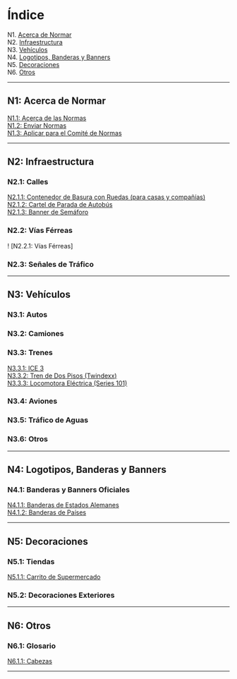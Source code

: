 # Índice

N1. [Acerca de Normar](#n1-acerca-de-normar) <br/>
N2. [Infraestructura](#n2-infraestructura) <br/>
N3. [Vehículos](#n3-vehículos) <br/>
N4. [Logotipos, Banderas y Banners](#n4-logotipos-banderas-y-banners) <br/>
N5. [Decoraciones](#n5-decoraciones) <br/>
N6. [Otros](#n6-otros)

***

## N1: Acerca de Normar

[N1.1: Acerca de las Normas](/BTEN/ES/N1/1) <br/>
[N1.2: Enviar Normas](/BTEN/ES/N1/2) <br/>
[N1.3: Aplicar para el Comité de Normas](/BTEN/ES/N1/3)

***

## N2: Infraestructura
### N2.1: Calles
[N2.1.1: Contenedor de Basura con Ruedas (para casas y compañías)](/BTEN/ES/N2/1/1) <br/>
[N2.1.2: Cartel de Parada de Autobús](/BTEN/ES/N2/1/2) <br/>
[N2.1.3: Banner de Semáforo](/BTEN/ES/N2/1/3)
### N2.2: Vías Férreas
! [N2.2.1: Vías Férreas]
### N2.3: Señales de Tráfico

***

## N3: Vehículos
### N3.1: Autos
### N3.2: Camiones
### N3.3: Trenes
[N3.3.1: ICE 3](/BTEN/ES/N3/3/1) <br/>
[N3.3.2: Tren de Dos Pisos (Twindexx)](/BTEN/ES/N3/3/2) <br/>
[N3.3.3: Locomotora Eléctrica (Series 101)](/BTEN/ES/N3/3/3)
### N3.4: Aviones
### N3.5: Tráfico de Aguas
### N3.6: Otros

***

## N4: Logotipos, Banderas y Banners
### N4.1: Banderas y Banners Oficiales
[N4.1.1: Banderas de Estados Alemanes](/BTEN/ES/N4/1/1) <br/>
[N4.1.2: Banderas de Países](/BTEN/ES/N4/1/2)

***

## N5: Decoraciones
### N5.1: Tiendas
[N5.1.1: Carrito de Supermercado](/BTEN/ES/N5/1/1)
### N5.2: Decoraciones Exteriores

***

## N6: Otros
### N6.1: Glosario
[N6.1.1: Cabezas](/BTEN/ES/N6/1/1)

***
